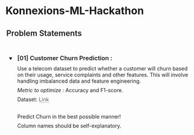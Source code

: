 # Konnexions-ML-Hackathon
<div data-block-id="64ec66eb-a32b-4f97-94c3-09dc20e30d6d" class="notion-selectable notion-header-block" style="width: 100%; max-width: 100%; margin-top: 2em; margin-bottom: 4px;"><div style="display: flex; width: 100%; color: inherit; fill: inherit;"><h2 spellcheck="true" placeholder="Heading 1" data-content-editable-leaf="true" style="max-width: 100%; width: 100%; white-space: pre-wrap; word-break: break-word; caret-color: rgb(55, 53, 47); padding: 3px 2px; font-family: ui-sans-serif, -apple-system, BlinkMacSystemFont, &quot;Segoe UI&quot;, Helvetica, &quot;Apple Color Emoji&quot;, Arial, sans-serif, &quot;Segoe UI Emoji&quot;, &quot;Segoe UI Symbol&quot;; font-weight: 600; font-size: 1.5em; line-height: 1.3; margin: 0px;" contenteditable="false">Problem Statements</h2><div></div></div></div>
<div data-block-id="70d32f43-cc1d-45c2-ab98-d1ae4c37fba9" class="notion-selectable notion-text-block" style="width: 100%; max-width: 100%; margin-top: 1px; margin-bottom: 1px;"><div style="color: inherit; fill: inherit;"><div style="display: flex;"><div spellcheck="true" placeholder=" " data-content-editable-leaf="true" style="max-width: 100%; width: 100%; white-space: pre-wrap; word-break: break-word; caret-color: rgb(55, 53, 47); padding: 3px 2px; min-height: 1em; color: rgb(55, 53, 47); -webkit-text-fill-color: rgba(55, 53, 47, 0.5);" contenteditable="false"></div><div></div></div></div></div>
<div data-block-id="3d6c2574-cf56-4a00-8613-4aa74c531145" class="notion-selectable notion-sub_sub_header-block" style="width: 100%; max-width: 100%; margin-top: 1em; margin-bottom: 1px;"><div style="display: flex; width: 100%; color: inherit; fill: inherit;"><div style="display: flex; align-items: flex-start; width: 100%; padding-left: 2px;"><div contenteditable="false" class="pseudoSelection" data-content-editable-void="true" data-text-edit-side="start" style="user-select: none; --pseudoSelection--background: transparent; margin-right: 2px; width: 24px; display: flex; align-items: center; justify-content: center; flex-grow: 0; flex-shrink: 0; min-height: calc(1.5em + 6px); padding-right: 2px; height: 1.521em; margin-top: 1px; margin-bottom: 3px;"><div role="button" tabindex="0" aria-describedby=":ri:" aria-expanded="true" aria-label="Close" style="user-select: none; transition: background 20ms ease-in 0s; cursor: pointer; position: relative; display: flex; align-items: center; justify-content: center; width: 24px; height: 24px; border-radius: 4px;" aria-controls=":rj:"><div style="position: absolute; opacity: 0; width: 30px; height: 30px; top: -3px; left: -3px;"></div><svg role="graphics-symbol" viewBox="0 0 100 100" class="triangle" style="width: 0.6875em; height: 0.6875em; display: block; fill: inherit; flex-shrink: 0; transition: transform 200ms ease-out 0s; transform: rotateZ(180deg); opacity: 1;"><polygon points="5.9,88.2 50,11.8 94.1,88.2 "></polygon></svg></div></div><div style="flex: 1 1 0px; min-width: 1px;"><div id=":ri:" style="display: flex;"><h4 spellcheck="true" placeholder="Heading 3" data-content-editable-leaf="true" style="max-width: 100%; width: 100%; white-space: pre-wrap; word-break: break-word; caret-color: rgb(55, 53, 47); padding: 3px 2px; font-family: ui-sans-serif, -apple-system, BlinkMacSystemFont, &quot;Segoe UI&quot;, Helvetica, &quot;Apple Color Emoji&quot;, Arial, sans-serif, &quot;Segoe UI Emoji&quot;, &quot;Segoe UI Symbol&quot;; font-weight: 600; font-size: 1.17em; line-height: 1.3; margin: 0px;" contenteditable="false"><span style="font-weight:600" data-token-index="0" class="notion-enable-hover">[01] Customer Churn Prediction</span> : </h4><div></div></div><div id=":rj:" style="display: flex;"><div style="display: flex; flex-direction: column; width: 100%;"><div data-block-id="ee9bbbb0-37c9-401f-9d94-48f7b1a06b0e" class="notion-selectable notion-text-block" style="width: 100%; max-width: 100%; margin-top: 2px; margin-bottom: 1px;"><div style="color: inherit; fill: inherit;"><div style="display: flex;"><div spellcheck="true" placeholder=" " data-content-editable-leaf="true" contenteditable="false" style="max-width: 100%; width: 100%; white-space: pre-wrap; word-break: break-word; caret-color: rgb(55, 53, 47); padding: 3px 2px;">Use a telecom dataset to predict whether a customer will churn based on their usage, service complaints and other features. This will involve handling imbalanced data and feature engineering.</div><div></div></div></div></div><div data-block-id="dc730c48-3365-41c4-a219-6effeb5542d7" class="notion-selectable notion-text-block" style="width: 100%; max-width: 100%; margin-top: 1px; margin-bottom: 1px;"><div style="color: inherit; fill: inherit;"><div style="display: flex;"><div spellcheck="true" placeholder=" " data-content-editable-leaf="true" style="max-width: 100%; width: 100%; white-space: pre-wrap; word-break: break-word; caret-color: rgb(55, 53, 47); padding: 3px 2px;" contenteditable="false"><span style="font-style:italic" data-token-index="0" class="notion-enable-hover">Metric to optimize :</span> Accuracy and F1-score.</div><div></div></div></div></div><div data-block-id="498ca017-19dd-410c-ba39-566fdbbf9370" class="notion-selectable notion-text-block" style="width: 100%; max-width: 100%; margin-top: 1px; margin-bottom: 1px;"><div style="color: inherit; fill: inherit;"><div style="display: flex;"><div spellcheck="true" placeholder=" " data-content-editable-leaf="true" style="max-width: 100%; width: 100%; white-space: pre-wrap; word-break: break-word; caret-color: rgb(55, 53, 47); padding: 3px 2px;" contenteditable="false">Dataset: <a href="https://drive.google.com/drive/folders/1TVgow_mdKvINADFW326Anlarvl7XzlVR?usp=drive_link" style="cursor:pointer;color:inherit;word-wrap:break-word;text-decoration:inherit" class="notion-link-token notion-focusable-token notion-enable-hover" rel="noopener noreferrer" data-token-index="1" tabindex="0"><span style="border-bottom:0.05em solid;border-color:rgba(55,53,47,.4);opacity:0.7" class="link-annotation-498ca017-19dd-410c-ba39-566fdbbf9370--1591411300">Link</span></a></div><div></div></div></div></div><div data-block-id="bb26d1a0-148f-4174-bb07-2a7ec4c3c4e2" class="notion-selectable notion-text-block" style="width: 100%; max-width: 100%; margin-top: 1px; margin-bottom: 1px;"><div style="color: inherit; fill: inherit;"><div style="display: flex;"><div spellcheck="true" placeholder=" " data-content-editable-leaf="true" style="max-width: 100%; width: 100%; white-space: pre-wrap; word-break: break-word; caret-color: rgb(55, 53, 47); padding: 3px 2px; min-height: 1em; color: rgb(55, 53, 47); -webkit-text-fill-color: rgba(55, 53, 47, 0.5);" contenteditable="false"></div><div></div></div></div></div><div data-block-id="fee87188-8bcc-46fd-aacd-085dae596974" class="notion-selectable notion-text-block" style="width: 100%; max-width: 100%; margin-top: 1px; margin-bottom: 1px;"><div style="color: inherit; fill: inherit;"><div style="display: flex;"><div spellcheck="true" placeholder=" " data-content-editable-leaf="true" style="max-width: 100%; width: 100%; white-space: pre-wrap; word-break: break-word; caret-color: rgb(55, 53, 47); padding: 3px 2px;" contenteditable="false">Predict Churn in the best possible manner!</div><div></div></div></div></div><div data-block-id="9689c731-17f3-4f09-8b8c-5ae201b9c37e" class="notion-selectable notion-text-block" style="width: 100%; max-width: 100%; margin-top: 1px; margin-bottom: 1px;"><div style="color: inherit; fill: inherit;"><div style="display: flex;"><div spellcheck="true" placeholder=" " data-content-editable-leaf="true" style="max-width: 100%; width: 100%; white-space: pre-wrap; word-break: break-word; caret-color: rgb(55, 53, 47); padding: 3px 2px;" contenteditable="false">Column names should be self-explanatory.</div><div></div></div></div></div><div data-block-id="80948c98-faaa-4b10-ba30-0d7af0ef8655" class="notion-selectable notion-text-block" style="width: 100%; max-width: 100%; margin-top: 1px; margin-bottom: 1px;"><div style="color: inherit; fill: inherit;"><div style="display: flex;"><div spellcheck="true" placeholder=" " data-content-editable-leaf="true" style="max-width: 100%; width: 100%; white-space: pre-wrap; word-break: break-word; caret-color: rgb(55, 53, 47); padding: 3px 2px; min-height: 1em; color: rgb(55, 53, 47); -webkit-text-fill-color: rgba(55, 53, 47, 0.5);" contenteditable="false"></div><div></div></div></div></div><div data-block-id="137d6fba-5eca-412f-b5ed-e63292af1012" class="notion-selectable notion-text-block" style="width: 100%; max-width: 100%; margin-top: 1px; margin-bottom: 0px;"><div style="color: inherit; fill: inherit;"><div style="display: flex;"><div spellcheck="true" placeholder=" " data-content-editable-leaf="true" style="max-width: 100%; width: 100%; white-space: pre-wrap; word-break: break-word; caret-color: rgb(55, 53, 47); padding: 3px 2px; min-height: 1em; color: rgb(55, 53, 47); -webkit-text-fill-color: rgba(55, 53, 47, 0.5);" contenteditable="false"></div><div></div></div></div></div></div></div></div></div></div></div>
